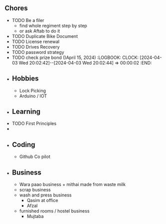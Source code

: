 ## Chores
- TODO Be a filer
	- find whole regiment step by step
	- or ask Aftab to do it
- TODO Duplicate Bike Document
- TODO License renewal
- TODO Drives Recovery
- TODO password strategy
- TODO check prize bond ()April 15, 2024)
  :LOGBOOK:
  CLOCK: [2024-04-03 Wed 20:02:42]--[2024-04-03 Wed 20:02:44] =>  00:00:02
  :END:
- ## Hobbies
	- Lock Picking
	- Arduino / IOT
- ## Learning
- TODO First Principles
-
- ## Coding
	- Github Co  pilot
- ## Business
	- Wara paao business + mithai made from waste milk
	- scrap business
	- wash and press business
		- Qasim at office
		- Afzal
	- furnished rooms / hostel business
		- Mujtaba